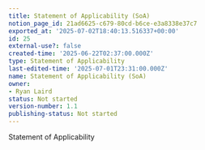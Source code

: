 ```yaml
---
title: Statement of Applicability (SoA)
notion_page_id: 21ad6625-c679-80cd-b6ce-e3a8338e37c7
exported_at: '2025-07-02T18:40:13.516337+00:00'
id: 25
external-use?: false
created-time: '2025-06-22T02:37:00.000Z'
type: Statement of Applicability
last-edited-time: '2025-07-01T23:31:00.000Z'
name: Statement of Applicability (SoA)
owner:
- Ryan Laird
status: Not started
version-number: 1.1
publishing-status: Not started
---
```


Statement of Applicability
